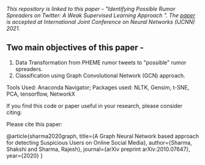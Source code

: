 *This repository is linked to this paper - "Identifying Possible Rumor Spreaders on Twitter: A Weak Supervised Learning Approach
". The [paper](https://arxiv.org/abs/2010.07647) is accepted at International Joint Conference on Neural Networks (IJCNN) 2021.*
## Two main objectives of this paper -
1. Data Transformation from PHEME rumor tweets to "possible" rumor spreaders.
2. Classification using Graph Convolutional Network (GCN) approach.

Tools Used: Anaconda Navigator;
Packages used: NLTK, Gensim, t-SNE, PCA, tensorflow, NetworkX

If you find this code or paper useful in your research, please consider citing:

Please cite this paper:

@article{sharma2020graph,
title={A Graph Neural Network based approach for detecting Suspicious Users on Online Social Media},
author={Sharma, Shakshi and Sharma, Rajesh},
journal={arXiv preprint arXiv:2010.07647},
year={2020}
}

